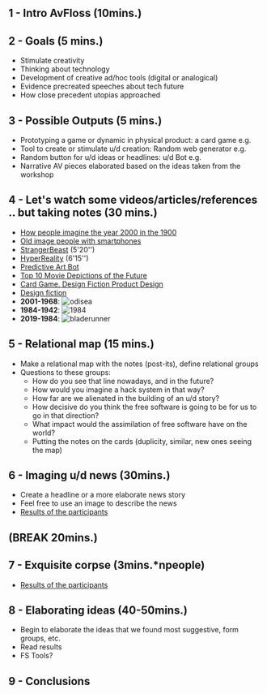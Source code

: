 ## 1 - Intro AvFloss (10mins.)
## 2 - Goals (5 mins.)
* Stimulate creativity
* Thinking about technology
* Development of creative ad/hoc tools (digital or analogical)
* Evidence precreated speeches about tech future
* How close precedent utopias approached
## 3 - Possible Outputs (5 mins.)
* Prototyping a game or dynamic in physical product: a card game e.g.
* Tool to create or stimulate u/d creation: Random web generator e.g.
* Random button for u/d ideas or headlines: u/d Bot e.g.
* Narrative AV pieces elaborated based on the ideas taken from the workshop
## 4 - Let's watch some videos/articles/references .. but taking notes (30 mins.)
* [How people imagine the year 2000 in the 1900](https://www.washingtonpost.com/news/wonk/wp/2015/10/04/what-people-in-1900-thought-the-year-2000-would-look-like/?noredirect=on&utm_term=.48da3a08e488)
* [Old image people with smartphones](http://lh6.googleusercontent.com/-F6wkm2etX8M/UfxZonTb2II/AAAAAAACId0/yR0dSYIpDSI/s900/1930-picture-smartphone-prediction-1.jpg)
* [StrangerBeast](https://vimeo.com/209070629) (5'20'')
* [HyperReality](https://vimeo.com/166807261) (6'15'')
* [Predictive Art Bot](http://predictiveartbot.com/)
* [Top 10 Movie Depictions of the Future](https://www.youtube.com/watch?v=NnK47HYYCH4)
* [Card Game. Design Fiction Product Design](https://nearfuturelaboratory.myshopify.com/products/design-fiction-product-design-work-kit)
* [Design fiction](https://en.wikipedia.org/wiki/Design_fiction)
* **2001-1968**: ![odisea](https://cdn-images-1.medium.com/max/1200/1*8EYO_alY6hLRXWDVKoz_qA.png)
* **1984-1942**: ![1984](http://cdn2us.denofgeek.com/sites/denofgeekus/files/styles/main_wide/public/2018/01/underrated_movies_1984_0.jpg?itok=hmxzF4In) 
* **2019-1984**: ![bladerunner](https://i2.wp.com/www.sopitas.com/wp-content/uploads/2017/10/blade_runner.jpg?fit=2131%2C1252)
## 5 - Relational map (15 mins.)
* Make a relational map with the notes (post-its), define relational groups
* Questions to these groups:
  * How do you see that line nowadays, and in the future?
  * How would you imagine a hack system in that way?
  * How far are we alienated in the building of an u/d story?
  * How decisive do you think the free software is going to be for us to go in that direction?
  * What impact would the assimilation of free software have on the world?
  * Putting the notes on the cards (duplicity, similar, new ones seeing the map)
## 6 - Imaging u/d news (30mins.)
  * Create a headline or a more elaborate news story
  * Feel free to use an image to describe the news
  * [Results of the participants](https://github.com/AVFLOSS/UtopiasDistopias/blob/master/noticias_desde_el_futuro.md)
## (BREAK 20mins.)

## 7 - Exquisite corpse (3mins.*npeople)
  * [Results of the participants](https://github.com/AVFLOSS/UtopiasDistopias/tree/master/exquisitesCorpses)
## 8 - Elaborating ideas (40-50mins.)
* Begin to elaborate the ideas that we found most suggestive, form groups, etc.
* Read results
* FS Tools?
## 9 - Conclusions
